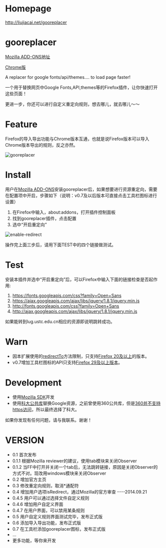 Homepage
===

http://liujiacai.net/gooreplacer 

gooreplacer
===

[Mozilla ADD-ONS地址](https://addons.mozilla.org/zh-CN/firefox/addon/gooreplacer/)

[Chrome版](https://github.com/jiacai2050/gooreplacer4chrome)

A replacer for google fonts/api/themes.... to load page faster!

一个用于替换网页中Google Fonts,API,themes等的Firefox插件，让你快速打开这些页面！

更进一步，你还可以进行自定义重定向规则，想去哪儿，就去哪儿～～

Feature
===
Firefox的导入导出功能与Chrome版本互通，也就是说Firefox版本可以导入Chrome版本导出的规则，反之亦然。

<img src="http://img02.taobaocdn.com/imgextra/i2/581166664/TB2heDJaVXXXXXxXpXXXXXXXXXX_!!581166664.png" alt=" gooreplacer"/>

Install
===

用户在[Mozilla ADD-ONS](https://addons.mozilla.org/zh-CN/firefox/addon/gooreplacer/)安装gooreplacer后，如果想要进行资源重定向，需要在配置项中开启，步骤如下（说明：v0.7及以后版本可直接点击工具栏图标进行设置）

1. 在Firefox中输入，about:addons，打开插件控制面板
2. 找到gooreplacer插件，点击配置
3. 选中“开启重定向”


<img src="http://img02.taobaocdn.com/imgextra/i2/581166664/TB2Ih_MaVXXXXXnXXXXXXXXXXXX_!!581166664.png" alt=" enable-redirect"/>

操作完上面三步后，请用下面TEST中的四个链接做测试。

Test
===

安装本插件并选中“开启重定向”后，可以Firefox中输入下面的链接检查是否起作用:

1. https://fonts.googleapis.com/css?family=Open+Sans
2. https://ajax.googleapis.com/ajax/libs/jquery/1.8.1/jquery.min.js
3. http://fonts.googleapis.com/css?family=Open+Sans
4. http://ajax.googleapis.com/ajax/libs/jquery/1.8.1/jquery.min.js

如果能转到lug.ustc.edu.cn相应的资源即说明跳转成功。

Warn
===
- 因本扩展使用的[redirectTo](https://developer.mozilla.org/en-US/docs/Mozilla/Tech/XPCOM/Reference/Interface/nsIHttpChannel#redirectTo%28%29)方法限制，只支持[Firefox 20及以上](https://developer.mozilla.org/en-US/docs/Mozilla/Gecko/Versions)的版本。
- v0.7增加工具栏图标的API只支持[Firefox 29及以上版本](https://developer.mozilla.org/en-US/Add-ons/SDK/Tutorials/Adding_a_Button_to_the_Toolbar)。

Development
===

- 使用[Mozilla SDK](https://developer.mozilla.org/en-US/Add-ons/SDK)开发
- 使用[科大公共库](https://servers.ustclug.org/2014/07/ustc-blog-force-google-fonts-proxy/)替换Google资源，之前曾使用360公共库，但是[360并不支持https访问](https://servers.ustclug.org/2014/06/blog-googlefonts-speedup/)，所以最终选择了科大。

如果你发现有任何问题，请与我联系。谢谢！

VERSION
===
- 0.1 首次发布
- 0.1.1 根据Mozilla reviewer的建议，使用tab模块来关闭Observer
- 0.1.2 当FF中打开并关闭一个tab后，无法跳转链接，原因是关闭Observer的方式不对。现改用windows模块来关闭Observer
- 0.2 增加官方主页
- 0.3 修改重定向规则，取消\*通配符
- 0.4 增加用户选项isRedirect，通过Mozilla的官方审查 ----2014.09.21
- 0.4.5 用户可以通过选择文件自定义规则
- 0.4.6 增加用户自定义界面
- 0.4.7 在用户界面，可以禁用某条规则
- 0.5 用户自定义规则界面测试完毕，发布正式版
- 0.6 添加导入导出功能，发布正式版
- 0.7 在工具栏添加gooreplacer图标，发布正式版
- ...
- 更多功能，等你来开发 

